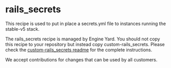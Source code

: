 # rails_secrets

This recipe is used to put in place a secrets.yml file to instances running the stable-v5 stack.

The rails_secrets recipe is managed by Engine Yard. You should not copy this recipe to your repository but instead copy custom-rails_secrets. Please check the [custom-rails_secrets readme](../../custom-cookbooks/rails_secrets/cookbooks/custom-rails_secrets) for the complete instructions.

We accept contributions for changes that can be used by all customers.
